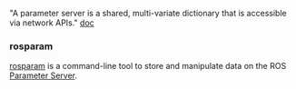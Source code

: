 "A parameter server is a shared, multi-variate dictionary that is accessible via network APIs."
[doc](http://wiki.ros.org/Parameter%20Server)

### rosparam
[rosparam](http://wiki.ros.org/rosparam) is a command-line tool to store and manipulate data on the ROS [Parameter Server](http://wiki.ros.org/Parameter%20Server).